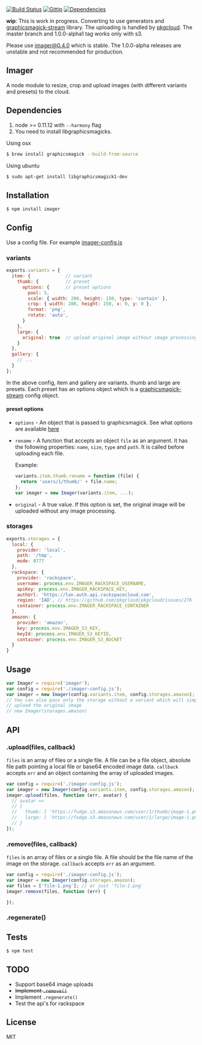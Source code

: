 [![Build Status](https://img.shields.io/travis/madhums/imager/master.svg?style=flat)](https://travis-ci.org/madhums/imager)
[![Gittip](https://img.shields.io/gratipay/madhums.svg?style=flat)](https://www.gratipay.com/madhums/)
[![Dependencies](https://img.shields.io/david/madhums/imager.svg?style=flat)](https://david-dm.org/madhums/imager)

**wip**: This is work in progress. Converting to use generators and [graphicsmagick-stream](https://github.com/e-conomic/graphicsmagick-stream) library. The uploading is handled by [pkgcloud](https://github.com/pkgcloud/pkgcloud). The master branch and 1.0.0-alpha1 tag works only with s3.

Please use imager@0.4.0 which is stable. The 1.0.0-alpha releases are unstable and not recommended for production.

## Imager

A node module to resize, crop and upload images (with different variants and presets) to the cloud.

## Dependencies

1. node >= 0.11.12 with `--harmony` flag
2. You need to install libgraphicsmagicks.

  Using osx

  ```sh
  $ brew install graphicsmagick --build-from-source
  ```

  Using ubuntu

  ```sh
  $ sudo apt-get install libgraphicsmagick1-dev
  ```

## Installation

```sh
$ npm install imager
```

## Config

Use a config file. For example [imager-config.js](https://github.com/imagerjs/imager/blob/master/test/imager.js)

### variants

```js
exports.variants = {
  item: {             // variant
    thumb: {          // preset
      options: {      // preset options
        pool: 5,
        scale: { width: 200, height: 150, type: 'contain' },
        crop: { width: 200, height: 150, x: 0, y: 0 },
        format: 'png',
        rotate: 'auto',
      }
    },
    large: {
      original: true  // upload original image without image processing
    }
  },
  gallery: {
    // ...
  }
};
```

In the above config, item and gallery are variants. thumb and large are presets. Each preset has an options object which is a [graphicsmagick-stream](https://github.com/e-conomic/graphicsmagick-stream#usage) config object.

#### preset options

- `options` - An object that is passed to graphicsmagick. See what options are available [here](https://github.com/e-conomic/graphicsmagick-stream#usage)
- `rename` - A function that accepts an object `file` as an argument. It has the following properties: `name`, `size`, `type` and `path`. It is called before uploading each file.

  Example:
  ```js
  variants.item.thumb.rename = function (file) {
    return 'users/1/thumb/' + file.name;
  };
  var imager = new Imager(variants.item, ...);
  ```
- `original` - A true value. If this option is set, the original image will be uploaded without any image processing.

### storages

```js
exports.storages = {
  local: {
    provider: 'local',
    path: '/tmp',
    mode: 0777
  },
  rackspace: {
    provider: 'rackspace',
    username: process.env.IMAGER_RACKSPACE_USERNAME,
    apiKey: process.env.IMAGER_RACKSPACE_KEY,
    authUrl: 'https://lon.auth.api.rackspacecloud.com',
    region: 'IAD', // https://github.com/pkgcloud/pkgcloud/issues/276
    container: process.env.IMAGER_RACKSPACE_CONTAINER
  },
  amazon: {
    provider: 'amazon',
    key: process.env.IMAGER_S3_KEY,
    keyId: process.env.IMAGER_S3_KEYID,
    container: process.env.IMAGER_S3_BUCKET
  }
}
```

## Usage

```js
var Imager = require('imager');
var config = require('./imager-config.js');
var imager = new Imager(config.variants.item, config.storages.amazon);
// You can also pass only the storage without a variant which will simply
// upload the original image
// new Imager(storages.amazon)
```

## API

### .upload(files, callback)

`files` is an array of files or a single file. A file can be a file object, absolute file path pointing a local file or base64 encoded image data. `callback` accepts `err` and an object containing the array of uploaded images.

```js
var config = require('./imager-config.js');
var imager = new Imager(config.variants.item, config.storages.amazon);
imager.upload(files, function (err, avatar) {
  // avatar =>
  // {
  //   thumb: [ 'https://fudge.s3.amazonaws.com/user/1/thumb/image-1.png', ],
  //   large: [ 'https://fudge.s3.amazonaws.com/user/1/large/image-1.png', ]
  // }
});
```

### .remove(files, callback)

`files` is an array of files or a single file. A file should be the file name of the image on the storage. `callback` accepts `err` as an argument.

```js
var config = require('./imager-config.js');
var imager = new Imager(config.storages.amazon);
var files = ['file-1.png']; // or just 'file-1.png'
imager.remove(files, function (err) {

});
```

### .regenerate()

## Tests

```sh
$ npm test
```

## TODO

- Support base64 image uploads
- <del>Implement `.remove()`</del>
- Implement `.regenerate()`
- Test the api's for rackspace

## License

MIT
